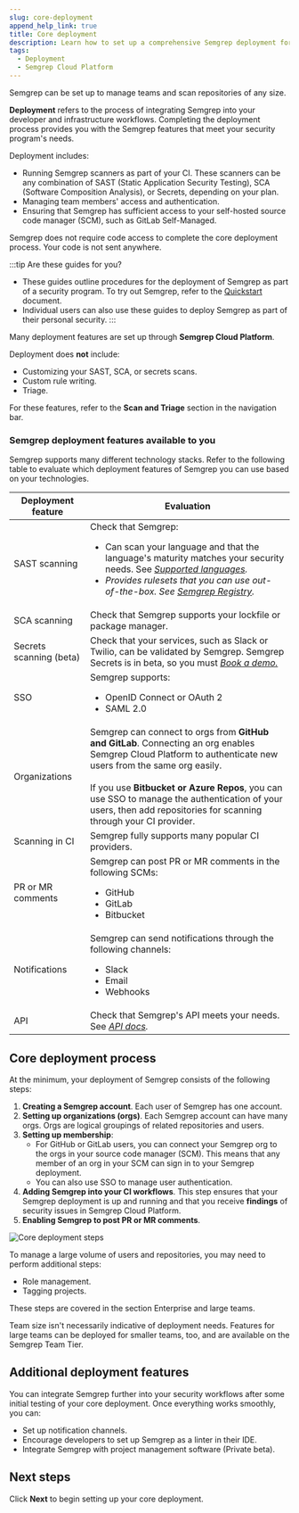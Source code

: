 ```yaml
---
slug: core-deployment 
append_help_link: true
title: Core deployment 
description: Learn how to set up a comprehensive Semgrep deployment for yourself or your organization.
tags:
  - Deployment
  - Semgrep Cloud Platform
---
```


Semgrep can be set up to manage teams and scan repositories of any size.

**Deployment** refers to the process of integrating Semgrep into your developer and infrastructure workflows. Completing the deployment process provides you with the Semgrep features that meet your security program's needs.

Deployment includes:

- Running Semgrep scanners as part of your CI. These scanners can be any combination of SAST (Static Application Security Testing), SCA (Software Composition Analysis), or Secrets, depending on your plan.
- Managing team members' access and authentication.
- Ensuring that Semgrep has sufficient access to your self-hosted source code manager (SCM), such as GitLab Self-Managed.

Semgrep does not require code access to complete the core deployment process. Your code is not sent anywhere. 

:::tip Are these guides for you?
- These guides outline procedures for the deployment of Semgrep as part of a security program. To try out Semgrep, refer to the [<i class="fa-regular fa-file-lines"></i> Quickstart](/getting-started/quickstart) document.
- Individual users can also use these guides to deploy Semgrep as part of their personal security.
:::

Many deployment features are set up through **Semgrep Cloud Platform**.

Deployment does **not** include:

- Customizing your SAST, SCA, or secrets scans.
- Custom rule writing.
- Triage.

For these features, refer to the **Scan and Triage** section in the navigation bar.

### Semgrep deployment features available to you

Semgrep supports many different technology stacks. Refer to the following table to evaluate which deployment features of Semgrep you can use based on your technologies.

<table>
    <thead>
        <tr>
            <th>Deployment feature</th>
            <th>Evaluation</th>
        </tr>
    </thead>
    <tbody>
        <tr>
            <td>SAST scanning</td>
            <td>Check that Semgrep:
            <ul><li>Can scan your language and that the language's maturity matches your security needs. See <a href="/supported-languages"><i class="fa-regular fa-file-lines" /> Supported languages</a>.</li>
            <li>Provides rulesets that you can use out-of-the-box. See <a href="https://semgrep.dev/r/"><i class="fas fa-external-link fa-xs" /> Semgrep Registry</a>.</li></ul></td>
        </tr>
        <tr>
            <td>SCA scanning</td>
            <td>Check that Semgrep supports your lockfile or package manager.</td>
        </tr>
        <tr>
            <td>Secrets scanning (beta)</td>
            <td>Check that your services, such as Slack or Twilio, can be validated by Semgrep. Semgrep Secrets is in beta, so you must <a href="https://get.semgrep.dev/Book-a-demo.html"><i class="fas fa-external-link fa-xs"/> Book a demo.</a></td>
        </tr>
        <tr>
            <td>SSO</td>
            <td>Semgrep supports:
            <ul><li>OpenID Connect or OAuth 2</li>
            <li>SAML 2.0</li></ul></td>
        </tr>
        <tr>
            <td>Organizations</td>
            <td>Semgrep can connect to orgs from <strong>GitHub and GitLab</strong>. Connecting an org enables Semgrep Cloud Platform to authenticate new users from the same org easily.<br /><br />If you use <strong>Bitbucket or Azure Repos</strong>, you can use SSO to manage the authentication of your users, then add repositories for scanning through your CI provider.</td>
        </tr>
        <tr>
            <td>Scanning in CI</td>
            <td>Semgrep fully supports many popular CI providers.</td>
        </tr>
        <tr>
            <td>PR or MR comments</td>
            <td>Semgrep can post PR or MR comments in the following SCMs:
            <ul><li>GitHub</li><li>GitLab</li><li>Bitbucket</li></ul></td>
        </tr>
        <tr>
            <td>Notifications</td>
            <td>Semgrep can send notifications through the following channels:<ul><li>Slack</li> <li>Email</li><li>Webhooks</li></ul></td>
        </tr>
        <tr>
            <td>API</td>
            <td>Check that Semgrep's API meets your needs. See <a href=""><i class="fas fa-external-link fa-xs" /> API docs</a>.</td>
        </tr>
    </tbody>
</table>

## Core deployment process

At the minimum, your deployment of Semgrep consists of the following steps:

1. **Creating a Semgrep account**. Each user of Semgrep has one account.
1. **Setting up organizations (orgs)**. Each Semgrep account can have many orgs. Orgs are logical groupings of related repositories and users.
1. **Setting up membership**:
    - For GitHub or GitLab users, you can connect your Semgrep org to the orgs in your source code manager (SCM). This means that any member of an org in your SCM can sign in to your Semgrep deployment.
    - You can also use SSO to manage user authentication.
1. **Adding Semgrep into your CI workflows**. This step ensures that your Semgrep deployment is up and running and that you receive **findings** of security issues in Semgrep Cloud Platform.
1. **Enabling Semgrep to post PR or MR comments**.

![Core deployment steps](/img/core-deployment.png#sm-width-noborder)


To manage a large volume of users and repositories, you may need to perform additional steps:
- Role management.
- Tagging projects.

These steps are covered in the section Enterprise and large teams.

Team size isn't necessarily indicative of deployment needs. Features for large teams can be deployed for smaller teams, too, and are available on the Semgrep Team Tier.

## Additional deployment features

You can integrate Semgrep further into your security workflows after some initial testing of your core deployment. Once everything works smoothly, you can:

- Set up notification channels.
- Encourage developers to set up Semgrep as a linter in their IDE.
- Integrate Semgrep with project management software (Private beta).

## Next steps

Click **Next** to begin setting up your core deployment.


